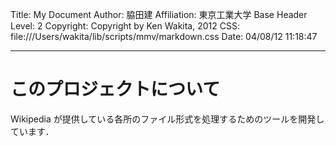 Title: My Document
Author: 脇田建
Affiliation: 東京工業大学
Base Header Level: 2
Copyright: Copyright by Ken Wakita, 2012
CSS: file:///Users/wakita/lib/scripts/mmv/markdown.css
Date: 04/08/12 11:18:47

----

# このプロジェクトについて

Wikipedia が提供している各所のファイル形式を処理するためのツールを開発しています．
